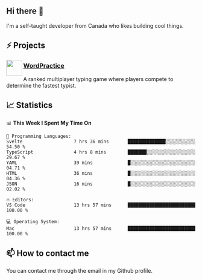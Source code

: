 <h2>Hi there 👋</h2>

<p>I'm a self-taught developer from Canada who likes building cool things.</p>

<h2>⚡ Projects</h2>

<img align="left" src="https://i.imgur.com/6RT8VFO.png" width="42" height="42" />
<h3><a target="_blank" href="https://wordpractice.io/">WordPractice</a></h3>
<p>A ranked multiplayer typing game where players compete to determine the fastest typist.</p>

<h2>📈 Statistics</h2>

<!--START_SECTION:waka-->
📊 **This Week I Spent My Time On** 

```text
💬 Programming Languages: 
Svelte                   7 hrs 36 mins       ██████████████░░░░░░░░░░░   54.50 % 
TypeScript               4 hrs 8 mins        ███████░░░░░░░░░░░░░░░░░░   29.67 % 
YAML                     39 mins             █░░░░░░░░░░░░░░░░░░░░░░░░   04.71 % 
HTML                     36 mins             █░░░░░░░░░░░░░░░░░░░░░░░░   04.36 % 
JSON                     16 mins             █░░░░░░░░░░░░░░░░░░░░░░░░   02.02 % 

🔥 Editors: 
VS Code                  13 hrs 57 mins      █████████████████████████   100.00 % 

💻 Operating System: 
Mac                      13 hrs 57 mins      █████████████████████████   100.00 % 
```


<!--END_SECTION:waka-->

<h2>📫 How to contact me</h2>

You can contact me through the email in my Github profile.

